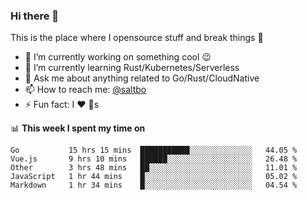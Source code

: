 ### Hi there 👋
This is the place where I opensource stuff and break things :rofl:

- 🔭 I’m currently working on something cool :wink:
- 🌱 I’m currently learning Rust/Kubernetes/Serverless
- 💬 Ask me about anything related to Go/Rust/CloudNative
- 📫 How to reach me: [@saltbo](https://twitter.com/saltbobx)
- ⚡ Fun fact: I :heart: :dog:s

📊 **This week I spent my time on**
<!--START_SECTION:waka-->
```text
Go           15 hrs 15 mins  ███████████░░░░░░░░░░░░░░   44.05 % 
Vue.js       9 hrs 10 mins   ██████░░░░░░░░░░░░░░░░░░░   26.48 % 
Other        3 hrs 48 mins   ██░░░░░░░░░░░░░░░░░░░░░░░   11.01 % 
JavaScript   1 hr 44 mins    █░░░░░░░░░░░░░░░░░░░░░░░░   05.02 % 
Markdown     1 hr 34 mins    █░░░░░░░░░░░░░░░░░░░░░░░░   04.54 %
```
<!--END_SECTION:waka-->
